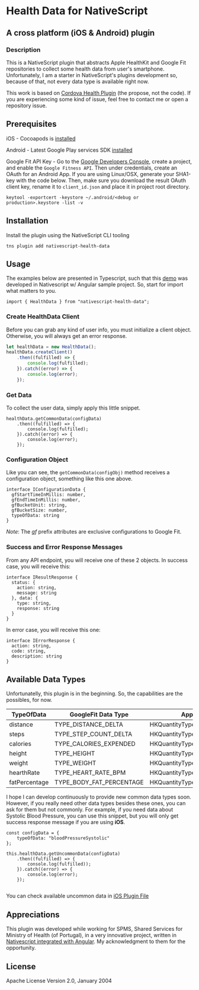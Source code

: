 # Health Data for NativeScript
## A cross platform (iOS & Android) plugin 

### Description
This is a NativeScript plugin that abstracts Apple HealthKit and Google Fit repositories to collect some health data from user's smartphone. Unfortunately, I am a starter in NativeScript's plugins development so, because of that, not every data type is available right now.

This work is based on [Cordova Health Plugin](https://github.com/dariosalvi78/cordova-plugin-health) (the propose, not the code). If you are experiencing some kind of issue, feel free to contact me or open a repository issue.   

## Prerequisites
iOS - Cocoapods is [installed](https://guides.cocoapods.org/using/getting-started.html#getting-started)

Android - Latest Google Play services SDK [installed](https://developer.android.com/studio/intro/update.html)

Google Fit API Key - Go to the [Google Developers Console](https://console.developers.google.com/), create a project, and enable the ```Google Fitness API```. Then under credentials, create an OAuth for an Android App. If you are using Linux/OSX, generate your SHA1-key with the code below. Then, make sure you download the result OAuth client key, rename it to ```client_id.json``` and place it in project root directory.

```keytool -exportcert -keystore ~/.android/<debug or production>.keystore -list -v```


## Installation

Install the plugin using the NativeScript CLI tooling

```
tns plugin add nativescript-health-data
```

## Usage 
The examples below are presented in Typescript, such that this [demo](https://github.com/filipemendes1994/nativescript-health-data/tree/master/demo-ng) was developed in Nativescript w/ Angular sample project. So, start for import what matters to you.

```
import { HealthData } from "nativescript-health-data";
``` 

### Create HealthData Client
Before you can grab any kind of user info, you must initialize a client object. Otherwise, you will always get an error response.

```javascript
let healthData = new HealthData();
healthData.createClient()
	.then((fulfilled) => {
    	console.log(fulfilled);
    }).catch((error) => {
    	console.log(error);
    });
```

### Get Data
To collect the user data, simply apply this little snippet.

```
healthData.getCommonData(configData)
	.then((fulfilled) => {
    	console.log(fulfilled);
    }).catch((error) => {
        console.log(error);
    });
```

### Configuration Object
Like you can see, the ```getCommonData(configObj)``` method receives a configuration object, something like this one above.

```
interface IConfigurationData {
  gfStartTimeInMillis: number,
  gfEndTimeInMillis: number,
  gfBucketUnit: string, 
  gfBucketSize: number,
  typeOfData: string
}
```
*Note*: The *gf* prefix attributes are exclusive configurations to Google Fit.

### Success and Error Response Messages
From any API endpoint, you will receive one of these 2 objects. In success case, you will receive this:

```
interface IResultResponse {
  status: {
    action: string,
    message: string
  }, data: {
    type: string,
    response: string
  } 
}
```
In error case, you will receive this one:

```
interface IErrorResponse {
  action: string,
  code: string,
  description: string
}
```

## Available Data Types
Unfortunatelly, this plugin is in the beginning. So, the capabilities are the possibles, for now.

| TypeOfData | GoogleFit Data Type | Apple HealthKit Data Type |
| --- | --- | --- |
| distance | TYPE_DISTANCE_DELTA | HKQuantityTypeIdentifierDistanceWalkingRunning |
| steps | TYPE_STEP_COUNT_DELTA | HKQuantityTypeIdentifierStepCount |
| calories | TYPE_CALORIES_EXPENDED | HKQuantityTypeIdentifierActiveEnergyBurned |
| height | TYPE_HEIGHT | HKQuantityTypeIdentifierHeight |
| weight | TYPE_WEIGHT | HKQuantityTypeIdentifierBodyMass |
| hearthRate | TYPE_HEART_RATE_BPM | HKQuantityTypeIdentifierHeartRate |
| fatPercentage | TYPE_BODY_FAT_PERCENTAGE | HKQuantityTypeIdentifierBodyFatPercentage |

I hope I can develop continuously to provide new common data types soon.
However, if you really need other data types besides these ones, you can ask for them but not commonly. For example, if you need data about Systolic Blood Pressure, you can use this snippet, but you will only get success response message if you are using **iOS**.

```
const configData = {
    typeOfData: "bloodPressureSystolic"
};

this.healthData.getUncommonData(configData)
	.then((fulfilled) => {
    	console.log(fulfilled));
	}).catch((error) => {
		console.log(error);
	});
    
```
You can check available uncommon data in [iOS Plugin File](https://github.com/filipemendes1994/nativescript-health-data/blob/master/src/health-data.ios.ts)

## Appreciations
This plugin was developed while working for SPMS, Shared Services for Ministry of Health (of Portugal), in a very innovative project, written in [Nativescript integrated with Angular](https://github.com/NativeScript/nativescript-angular). My acknowledgment to them for the opportunity.

## License
Apache License Version 2.0, January 2004